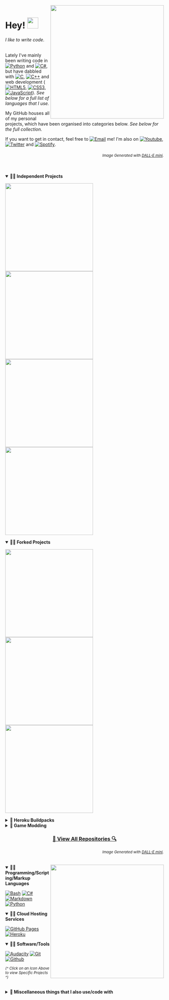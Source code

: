 <!--
COLOUR1=#011640
COLOUR2=#F2A766
COLOUR3=#011640
-->
<!--<img align="right" src="https://visitor-badge.laobi.icu/badge?page_id=github.epicfisher.epicfisher">-->

<!--
<sub><b><span style="color:grey" align="left">(Image Generated with <a href="https://huggingface.co/spaces/dalle-mini/dalle-mini"> DALL-E mini</a>)</span></b></sub>

<img src="https://i.imgur.com/3P68BF4.jpg"/>

<p align="center">
    <a href="https://www.youtube.com/channel/UCihGGUdixboqp1aHNP9aEcw"><img alt="Youtube" src="https://img.shields.io/badge/YouTube-%23FF0000.svg?style=for-the-badge&logo=YouTube&logoColor=white"></a>
    <a href="https://twitter.com/SinfulParasitic"><img alt="Twitter" src="https://img.shields.io/badge/Twitter-%231DA1F2.svg?style=for-the-badge&logo=Twitter&logoColor=white"></a>
    <a href="https://open.spotify.com/user/jbzz3w1vxg4j6k2gnznnf2uai?si=82de106c2829421d"><img alt="Spotify" src="https://img.shields.io/badge/Spotify-1ED760?style=for-the-badge&logo=spotify&logoColor=white"></a>
    <a href="mailto:theprogrammerdan@gmail.com"><img alt="Email" src="https://img.shields.io/badge/Email-D14836?style=for-the-badge&logo=gmail&logoColor=white"></a>
</p>
-->

<!--
<sub><b><p align="right"><span style="color:grey">(Image Generated with <a href="https://huggingface.co/spaces/dalle-mini/dalle-mini"> DALL-E mini</a>)</span></p></b></sub>
-->

<!--<img align="right" width="450" src="https://i.imgur.com/bLOw1OJ.jpg"/>-->
<!--<img align="right" width="450" src="https://i.imgur.com/3P68BF4.jpg"/>-->
<!--<img align="right" width="375" height="400" src="https://i.imgur.com/56EaJ7I.jpg"/>-->
<!--<img align="right" width="360" height="360" src="https://i.imgur.com/inq8C24.png"/>-->
<img align="right" width="360" height="360" src="https://i.imgur.com/zhm2wkR.png"/>

# Hey! <img src="https://media.giphy.com/media/hvRJCLFzcasrR4ia7z/giphy.gif" width="35">

###### I like to write code.

Lately I've mainly been writing code in <a href="https://github.com/search?q=user%3AEpicfisher+language%3Apython+fork%3Atrue"><img alt="Python" src="https://img.shields.io/badge/Python-14354C.svg?logo=python&logoColor=white"></a> and <a href="https://github.com/search?q=user%3AEpicfisher+language%3Acsharp+fork%3Atrue"><img alt="C#" src="https://custom-icon-badges.herokuapp.com/badge/C%23-68217A.svg?logo=cs2&logoColor=white"></a>, but have dabbled with <a href="#"><img alt="C" src="https://img.shields.io/badge/C-%2300599C.svg?logo=c&logoColor=white"></a>, <a href="#"><img alt="C++" src="https://img.shields.io/badge/C++-%2300599C.svg?logo=c%2B%2B&logoColor=white"></a> and web development (<a href="#"><img alt="HTML5" src="https://img.shields.io/badge/HTML5-%23E34F26.svg?logo=html5&logoColor=white"></a>, <a href="#"><img alt="CSS3" src="https://img.shields.io/badge/CSS3-%231572B6.svg?logo=css3&logoColor=white"></a>, <a href="#"><img alt="JavaScript" src="https://img.shields.io/badge/JavaScript-%23323330.svg?logo=javascript&logoColor=%23F7DF1E"></a>). *See below for a full list of languages that I use.*

<!--My Github houses <a href="https://github.com/Epicfisher?tab=repositories">all of my personal projects</a>, which have been organised into categories below. *See below for the full collection.*-->

My GitHub houses all of my personal projects, which have been organised into categories below. *See below for the full collection.*

If you want to get in contact, feel free to <a href="mailto:theprogrammerdan@gmail.com"><img alt="Email" src="https://img.shields.io/badge/Email-D14836?style=for-the-badge&logo=gmail&logoColor=white"></a> me! I'm also on <a href="https://www.youtube.com/channel/UCihGGUdixboqp1aHNP9aEcw"><img alt="Youtube" src="https://img.shields.io/badge/YouTube-%23FF0000.svg?style=for-the-badge&logo=YouTube&logoColor=white"></a>, <a href="https://twitter.com/SinfulParasitic"><img alt="Twitter" src="https://img.shields.io/badge/Twitter-%231DA1F2.svg?style=for-the-badge&logo=Twitter&logoColor=white"></a> and <a href="https://open.spotify.com/user/jbzz3w1vxg4j6k2gnznnf2uai?si=82de106c2829421d"><img alt="Spotify" src="https://img.shields.io/badge/Spotify-1ED760?style=for-the-badge&logo=spotify&logoColor=white"></a>.

<!-- Image Generated with <a href="https://huggingface.co/spaces/dalle-mini/dalle-mini"> DALL-E mini</a>.-->

<h6><p align="right"><sub>Image Generated with <a href="https://huggingface.co/spaces/dalle-mini/dalle-mini"> DALL-E mini</a>.</sub></p></h6>

</br>

<!--
<p align="center">
    <a href="https://www.youtube.com/channel/UCihGGUdixboqp1aHNP9aEcw"><img alt="Youtube" src="https://img.shields.io/badge/YouTube-%23FF0000.svg?style=for-the-badge&logo=YouTube&logoColor=white"></a>
    <a href="https://twitter.com/SinfulParasitic"><img alt="Twitter" src="https://img.shields.io/badge/Twitter-%231DA1F2.svg?style=for-the-badge&logo=Twitter&logoColor=white"></a>
    <a href="https://open.spotify.com/user/jbzz3w1vxg4j6k2gnznnf2uai?si=82de106c2829421d"><img alt="Spotify" src="https://img.shields.io/badge/Spotify-1ED760?style=for-the-badge&logo=spotify&logoColor=white"></a>
    <a href="mailto:theprogrammerdan@gmail.com"><img alt="Email" src="https://img.shields.io/badge/Email-D14836?style=for-the-badge&logo=gmail&logoColor=white"></a>
</p>
-->

<!--
<p align="left">
  <a href="https://github.com/Epicfisher/kobold-api"><img height="115" src="https://github-readme-stats.vercel.app/api/pin/?username=epicfisher&repo=kobold-api&theme=react&border_color=61dafb&border_radius=10"></a>
  <a href="https://github.com/Epicfisher/kobold-api"><img height="115" src="https://github-readme-stats.vercel.app/api/pin/?username=epicfisher&repo=kobold-api&theme=react&bg_color=011640&title_color=F2A766&icon_color=F2CC85&hide_border=true&border_radius=5"></a>
  <a href="https://github.com/Epicfisher/kobold-api"><img height="115" src="https://github-readme-stats.vercel.app/api/pin/?username=epicfisher&repo=kobold-api&theme=react&bg_color=011640&title_color=F2A766&icon_color=F2CC85&hide_border=true&border_radius=5"></a>
</p>
-->

<details open>
    <summary><b>📌📕 Independent Projects</b></summary>
    <p>
        <a href="https://github.com/Epicfisher/TouhouDiscordBot"><img width="279" src="https://denvercoder1-github-readme-stats.vercel.app/api/pin/?username=Epicfisher&repo=TouhouDiscordBot&theme=react&bg_color=011640&title_color=F2A766&icon_color=F2CC85&hide_border=true&show_icons=true"></a>
        <a href="https://github.com/Epicfisher/touhou-wiki-arrange-parser"><img width="279" src="https://denvercoder1-github-readme-stats.vercel.app/api/pin/?username=Epicfisher&repo=touhou-wiki-arrange-parser&theme=react&bg_color=011640&title_color=F2A766&icon_color=F2CC85&hide_border=true&show_icons=true"></a>
        <a href="https://github.com/Epicfisher/touhoudex-parser"><img width="279" src="https://denvercoder1-github-readme-stats.vercel.app/api/pin/?username=Epicfisher&repo=touhoudex-parser&theme=react&bg_color=011640&title_color=F2A766&icon_color=F2CC85&hide_border=true&show_icons=true"></a>
        <a href="https://github.com/Epicfisher/kobold-api"><img width="279" src="https://denvercoder1-github-readme-stats.vercel.app/api/pin/?username=Epicfisher&repo=kobold-api&theme=react&bg_color=011640&title_color=F2A766&icon_color=F2CC85&hide_border=true&show_icons=true"></a>
    </p>
</details>

<details open>
    <summary><b>📌📕 Forked Projects</b></summary>
    <p>
        <a href="https://github.com/Epicfisher/heroku-minecraft-server"><img width="279" src="https://denvercoder1-github-readme-stats.vercel.app/api/pin/?username=Epicfisher&repo=heroku-minecraft-server&theme=react&bg_color=011640&title_color=F2A766&icon_color=F2CC85&hide_border=true&show_icons=true"></a>
        <a href="https://github.com/Epicfisher/radegast-command-line"><img width="279" src="https://denvercoder1-github-readme-stats.vercel.app/api/pin/?username=Epicfisher&repo=radegast-command-line&theme=react&bg_color=011640&title_color=F2A766&icon_color=F2CC85&hide_border=true&show_icons=true"></a>
        <a href="https://github.com/Epicfisher/radegast-command-line"><img width="279" src="https://denvercoder1-github-readme-stats.vercel.app/api/pin/?username=Epicfisher&repo=reddit-rss-bot&theme=react&bg_color=011640&title_color=F2A766&icon_color=F2CC85&hide_border=true&show_icons=true"></a>
    </p>
</details>

<details>
    <summary><b>📕 Heroku Buildpacks</b></summary>
    <p>
        <a href="https://github.com/Epicfisher/heroku-buildpack-mono-6.12.0.122"><img width="279" src="https://denvercoder1-github-readme-stats.vercel.app/api/pin/?username=Epicfisher&repo=heroku-buildpack-mono-6.12.0.122&theme=react&bg_color=011640&title_color=F2A766&icon_color=F2CC85&hide_border=true&show_icons=true"></a>
        <a href="https://github.com/Epicfisher/heroku-buildpack-libopus-latest"><img width="279" src="https://denvercoder1-github-readme-stats.vercel.app/api/pin/?username=Epicfisher&repo=heroku-buildpack-libopus-latest&theme=react&bg_color=011640&title_color=F2A766&icon_color=F2CC85&hide_border=true&show_icons=true"></a>
    </p>
</details>

<details>
    <summary><b>📕 Game Modding</b></summary>
    <p>
        <a href="https://github.com/Epicfisher/x8-buildsounds"><img width="279" src="https://denvercoder1-github-readme-stats.vercel.app/api/pin/?username=Epicfisher&repo=x8-buildsounds&theme=react&bg_color=011640&title_color=F2A766&icon_color=F2CC85&hide_border=true&show_icons=true"></a>
    </p>
</details>

<h3 align="center">
  <a href="https://github.com/Epicfisher?tab=repositories" title="View All Repositories">🔎 View All Repositories 🔍</a>
</h3>

<!--
### Independant Projects
- Touhou Discord Bot
- Touhoudex Parser (Provides Trading Card Functionality to my Touhou Discord Bot)
- Touhou Arrange Parser (Provides Music Functionality to my Touhou Discord Bot)
- Kobold API
### Forked Projects
- Heroku Minecraft
- Radegast Command Line
- Reddit RSS Bot
### Heroku Buildpacks
- Heroku Buildpack Mono
- Libopus
### Game Modding
- x8 Buildsounds
-->

<!--## Things I code with-->

<p align="right">
<h6><p align="right"><sub>Image Generated with <a href="https://huggingface.co/spaces/dalle-mini/dalle-mini"> DALL-E mini</a>.</sub></p></h6>
<img align="right" width="360" height="360" src="https://i.imgur.com/3zlcO3d.png"/>
</p>

<details open>
    <summary><b>📌🧰 Programming/Scripting/Markup Languages</b></summary>
    <p>
        <a href="https://github.com/search?q=user%3AEpicfisher+language%3Abash+fork%3Atrue"><img alt="Bash" src="https://img.shields.io/badge/Bash-121011.svg?logo=gnu-bash&logoColor=white"></a> <a href="https://github.com/search?q=user%3AEpicfisher+language%3Acsharp+fork%3Atrue"><img alt="C#" src="https://custom-icon-badges.herokuapp.com/badge/C%23-68217A.svg?logo=cs2&logoColor=white"></a> <a href="https://github.com/search?q=user%3AEpicfisher+fork%3Atrue+Markdown"><img alt="Markdown" src="https://img.shields.io/badge/Markdown-%23000000.svg?logo=markdown&logoColor=white"></a> <a href="https://github.com/search?q=user%3AEpicfisher+language%3Apython+fork%3Atrue"><img alt="Python" src="https://img.shields.io/badge/Python-14354C.svg?logo=python&logoColor=white"></a>
    </p>
</details>

<details open>
    <summary><b>📌🧰 Cloud Hosting Services</b></summary>
    <p>
        <a href="https://github.com/search?q=user%3AEpicfisher+fork%3Atrue+Github+Pages"><img alt="GitHub Pages" src="https://img.shields.io/badge/GitHub%20Pages-327FC7.svg?logo=github&logoColor=white"></a>
        <a href="https://github.com/search?q=user%3AEpicfisher+fork%3Atrue+Heroku"><img alt="Heroku" src="https://img.shields.io/badge/Heroku-430098.svg?logo=heroku&logoColor=white"></a>
    </p>
</details>

<details open>
    <summary><b>📌🧰 Software/Tools</b></summary>
    <p>
        <a href="https://github.com/search?q=user%3AEpicfisher+fork%3Atrue+Audio"><img alt="Audacity" src="https://img.shields.io/badge/-Audacity-0000CC?logo=audacity&logoColor=white"></a> <a href="https://github.com/Epicfisher"><img alt="Git" src="https://img.shields.io/badge/Git-F05033.svg?logo=git&logoColor=white"></a> <a href="https://github.com/Epicfisher"><img alt="Github" src="https://img.shields.io/badge/GitHub-%23121011.svg?logo=github&logoColor=white"></a>
    </p>
</details>

<sub>*(^ Click on an Icon Above to view Specific Projects ^)*</sub></br></br>

<details>
    <summary><b>🧰 Miscellaneous things that I also use/code with</b></summary>
    <p>
        <a href="#"><img alt="Adobe" src="https://img.shields.io/badge/Adobe-FF0000.svg?logo=adobe&logoColor=white"></a>
        <a href="#"><img alt="Linux Mint" src="https://img.shields.io/badge/Linux%20Mint-87CF3E.svg?logo=Linux%20Mint&logoColor=white"></a>
        <a href="#"><img alt="Vim" src="https://img.shields.io/badge/Vim-%2311AB00.svg?logo=vim&logoColor=white"></a>
        <a href="#"><img alt="Visual Studio Code" src="https://img.shields.io/badge/Visual%20Studio%20Code-0078d7.svg?logo=visual-studio-code&logoColor=white"></a>
    </p>
</details>

<!--
| **Programming/Scripting Languages:** | <a href="https://github.com/search?q=user%3AEpicfisher+language%3Abash+fork%3Atrue"><img alt="Bash" src="https://img.shields.io/badge/Bash-121011.svg?logo=gnu-bash&logoColor=white"></a> <a href="https://github.com/search?q=user%3AEpicfisher+language%3Acsharp+fork%3Atrue"><img alt="C#" src="https://custom-icon-badges.herokuapp.com/badge/C%23-68217A.svg?logo=cs2&logoColor=white"></a> <a href="https://github.com/search?q=user%3AEpicfisher+fork%3Atrue+Markdown"><img alt="Markdown" src="https://img.shields.io/badge/Markdown-%23000000.svg?logo=markdown&logoColor=white"></a> <a href="https://github.com/search?q=user%3AEpicfisher+language%3Apython+fork%3Atrue"><img alt="Python" src="https://img.shields.io/badge/Python-14354C.svg?logo=python&logoColor=white"></a> |
|:--|:--|
| **Cloud Hosting Services:** | <a href="https://github.com/search?q=user%3AEpicfisher+fork%3Atrue+Heroku"><img alt="Heroku" src="https://img.shields.io/badge/Heroku-430098.svg?logo=heroku&logoColor=white"></a> |
| **Software/Tools:** | <a href="https://github.com/search?q=user%3AEpicfisher+fork%3Atrue+Audio"><img alt="Audacity" src="https://img.shields.io/badge/-Audacity-0000CC?logo=audacity&logoColor=white"></a> <a href="https://github.com/Epicfisher"><img alt="Git" src="https://img.shields.io/badge/Git-F05033.svg?logo=git&logoColor=white"></a> <a href="https://github.com/Epicfisher"><img alt="Github" src="https://img.shields.io/badge/Github-%23121011.svg?logo=github&logoColor=white"></a> |
<sub>*(Click on an Icon to view Specific Projects)*</sub>

</br>

<details> <summary>Miscellaneous things that I also use/code with:</summary>
    <a href="#"><img alt="Adobe" src="https://img.shields.io/badge/Adobe-FF0000.svg?logo=adobe&logoColor=white"></a>
    <a href="#"><img alt="Linux Mint" src="https://img.shields.io/badge/Linux%20Mint-87CF3E.svg?logo=Linux%20Mint&logoColor=white"></a>
    <a href="#"><img alt="Vim" src="https://img.shields.io/badge/Vim-%2311AB00.svg?logo=vim&logoColor=white"></a>
    <a href="#"><img alt="Visual Studio Code" src="https://img.shields.io/badge/Visual%20Studio%20Code-0078d7.svg?logo=visual-studio-code&logoColor=white"></a>
</details>
-->

<!--
<sub>💾EOF</sub>
-->

<!--
<p align="left">
    <h6>
    | Programming/Scripting Languages:
    <a href="https://github.com/search?q=user%3AEpicfisher+language%3Abash+fork%3Atrue"><img alt="Bash" src="https://img.shields.io/badge/Bash-121011.svg?logo=gnu-bash&logoColor=white"></a>
    <a href="https://github.com/search?q=user%3AEpicfisher+language%3Acsharp+fork%3Atrue"><img alt="C#" src="https://custom-icon-badges.herokuapp.com/badge/C%23-68217A.svg?logo=cs2&logoColor=white"></a>
    <a href="https://github.com/search?q=user%3AEpicfisher+language%3Apython+fork%3Atrue"><img alt="Python" src="https://img.shields.io/badge/Python-14354C.svg?logo=python&logoColor=white"></a>
    |
<br/>
    | Cloud Hosting Services:
    <a href="https://github.com/search?q=user%3AEpicfisher+fork%3Atrue+Heroku"><img alt="Heroku" src="https://img.shields.io/badge/Heroku-430098.svg?logo=heroku&logoColor=white"></a>
    |
<br/>
    | Software/Tools:
    <a href="https://github.com/search?q=user%3AEpicfisher+fork%3Atrue+Audio"><img alt="Audacity" src="https://img.shields.io/badge/-Audacity-0000CC?logo=audacity&logoColor=white"></a>
    <a href="https://github.com/Epicfisher"><img alt="Git" src="https://img.shields.io/badge/Git-F05033.svg?logo=git&logoColor=white"></a>
    <a href="https://github.com/Epicfisher"><img alt="Github" src="https://img.shields.io/badge/Github-%23121011.svg?logo=github&logoColor=white"></a>
    |
<br/>
</p>
<p>
    <details> <summary>Miscellaneous things that I also use/code with:</summary>
    <a href="#"><img alt="Adobe" src="https://img.shields.io/badge/Adobe-FF0000.svg?logo=adobe&logoColor=white"></a>
    <a href="#"><img alt="Linux Mint" src="https://img.shields.io/badge/Linux%20Mint-87CF3E.svg?logo=Linux%20Mint&logoColor=white"></a>
    <a href="#"><img alt="Vim" src="https://img.shields.io/badge/Vim-%2311AB00.svg?logo=vim&logoColor=white"></a>
    <a href="#"><img alt="Visual Studio Code" src="https://img.shields.io/badge/Visual%20Studio%20Code-0078d7.svg?logo=visual-studio-code&logoColor=white"></a>
    </details>
    </h6>
</p>
-->

<!--
## Things I code with:
### Programming/Scripting Languages
<p>
    <a href="https://github.com/search?q=user%3AEpicfisher+language%3Abash+fork%3Atrue"><img alt="Bash" src="https://img.shields.io/badge/Bash-121011.svg?logo=gnu-bash&logoColor=white"></a>
    <a href="https://github.com/search?q=user%3AEpicfisher+language%3Acsharp+fork%3Atrue"><img alt="C#" src="https://custom-icon-badges.herokuapp.com/badge/C%23-68217A.svg?logo=cs2&logoColor=white"></a>
    <a href="https://github.com/search?q=user%3AEpicfisher+language%3Apython+fork%3Atrue"><img alt="Python" src="https://img.shields.io/badge/Python-14354C.svg?logo=python&logoColor=white"></a>
</p>

### Cloud Hosting
<p>
    <a href="https://github.com/search?q=user%3AEpicfisher+fork%3Atrue+Heroku"><img alt="Heroku" src="https://img.shields.io/badge/Heroku-430098.svg?logo=heroku&logoColor=white"></a>
</p>

### Software/Tools
<p>
    <a href="https://github.com/search?q=user%3AEpicfisher+fork%3Atrue+Audio"><img alt="Audacity" src="https://img.shields.io/badge/-Audacity-0000CC?logo=audacity&logoColor=white"></a>
    <a href="https://github.com/Epicfisher"><img alt="Git" src="https://img.shields.io/badge/Git-F05033.svg?logo=git&logoColor=white"></a>
    <a href="https://github.com/Epicfisher"><img alt="Github" src="https://img.shields.io/badge/Github-%23121011.svg?logo=github&logoColor=white"></a>
</p>

### Misc.
<p>
    <a href="#"><img alt="Adobe" src="https://img.shields.io/badge/Adobe-FF0000.svg?logo=adobe&logoColor=white"></a>
    <a href="#"><img alt="Linux Mint" src="https://img.shields.io/badge/Linux%20Mint-87CF3E.svg?logo=Linux%20Mint&logoColor=white"></a>
    <a href="#"><img alt="Vim" src="https://img.shields.io/badge/Vim-%2311AB00.svg?logo=vim&logoColor=white"></a>
    <a href="#"><img alt="Visual Studio Code" src="https://img.shields.io/badge/Visual%20Studio%20Code-0078d7.svg?logo=visual-studio-code&logoColor=white"></a>
</p>
-->

<!--
**Epicfisher/Epicfisher** is a ✨ _special_ ✨ repository because its `README.md` (this file) appears on your GitHub profile.

Here are some ideas to get you started:

- 🔭 I’m currently working on ...
- 🌱 I’m currently learning ...
- 👯 I’m looking to collaborate on ...
- 🤔 I’m looking for help with ...
- 💬 Ask me about ...
- 📫 How to reach me: ...
- 😄 Pronouns: ...
- ⚡ Fun fact: ...
-->
